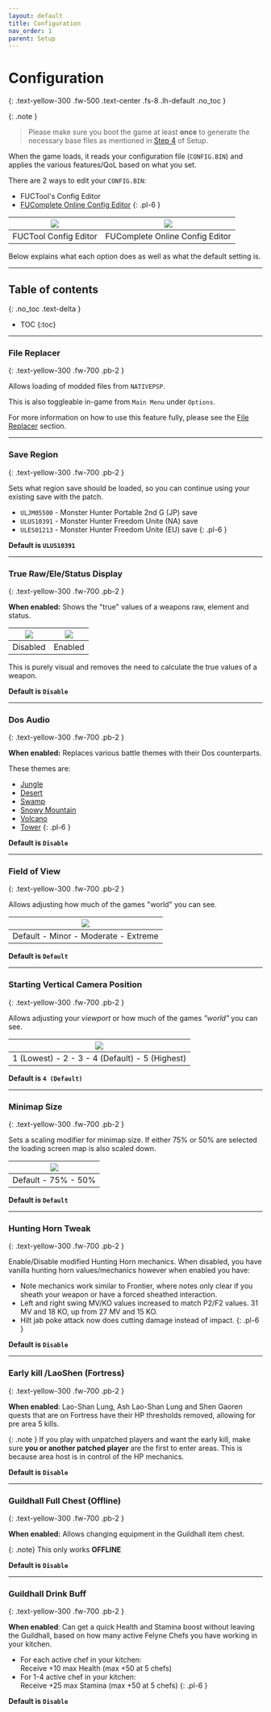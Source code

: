 ```yaml
---
layout: default
title: Configuration
nav_order: 1
parent: Setup
---
```


# Configuration
{: .text-yellow-300 .fw-500 .text-center .fs-8 .lh-default .no_toc }

{: .note }
>Please make sure you boot the game at least **once** to generate the necessary base files as mentioned in [Step 4](/docs/setup.html#step-4-start-the-game) of Setup.

When the game loads, it reads your configuration file (`CONFIG.BIN`) and applies the various features/QoL based on what you set.

There are 2 ways to edit your `CONFIG.BIN`:

* FUCTool's Config Editor
* [FUComplete Online Config Editor](/assets/config_editor.html)
{: .pl-6 }

| <a href="/assets/images/fuctool_config.png" target="_blank"><img src="/assets/images/fuctool_config.png"></a> | <a href="/assets/images/foce_config.png" target="_blank"><img src="/assets/images/foce_config.png"></a> |
|:---:|:---:|
| FUCTool Config Editor | FUComplete Online Config Editor |

Below explains what each option does as well as what the default setting is.

---

## Table of contents
{: .no_toc .text-delta }

- TOC
{:toc}

---

### File Replacer
{: .text-yellow-300 .fw-700 .pb-2 }

Allows loading of modded files from `NATIVEPSP`.

This is also toggleable in-game from `Main Menu` under `Options`.

For more information on how to use this feature fully, please see the [File Replacer](/docs/fuctool/file_replacer.html) section.

---

### Save Region
{: .text-yellow-300 .fw-700 .pb-2 }

Sets what region save should be loaded, so you can continue using your existing save with the patch.

* `ULJM05500` - Monster Hunter Portable 2nd G (JP) save
* `ULUS10391` - Monster Hunter Freedom Unite (NA) save
* `ULES01213` - Monster Hunter Freedom Unite (EU) save
{: .pl-6 }

**Default is `ULUS10391`**

---

### True Raw/Ele/Status Display
{: .text-yellow-300 .fw-700 .pb-2 }

**When enabled:** Shows the "true" values of a weapons raw, element and status.

| <a href="/assets/images/config_editor/true_raw_d.png" target="_blank"><img src="/assets/images/config_editor/true_raw_d.png"></a> | <a href="/assets/images/config_editor/true_raw_e.png" target="_blank"><img src="/assets/images/config_editor/true_raw_e.png"></a> |
|:---:|:---:|
| Disabled | Enabled |

This is purely visual and removes the need to calculate the true values of a weapon.

**Default is `Disable`**

---

### Dos Audio
{: .text-yellow-300 .fw-700 .pb-2 }

**When enabled:** Replaces various battle themes with their Dos counterparts. 

These themes are:

* [Jungle](https://youtu.be/wP1Tiq74gWs)
* [Desert](https://youtu.be/Hjf1QfiTBbY)
* [Swamp](https://youtu.be/ZRQT-QYB0_I)
* [Snowy Mountain](https://youtu.be/7T0Vp7okMhE)
* [Volcano](https://youtu.be/vHSCNxTjX1c)
* [Tower](https://youtu.be/f5ZNBm9EuEc)
{: .pl-6 }

**Default is `Disable`**

---

### Field of View
{: .text-yellow-300 .fw-700 .pb-2 }

Allows adjusting how much of the games "world" you can see.

| <a href="/assets/images/FoV.webp" target="_blank"><img src="/assets/images/FoV.webp"></a> |
|:---:|
| Default - Minor - Moderate - Extreme |

**Default is `Default`**

---

### Starting Vertical Camera Position
{: .text-yellow-300 .fw-700 .pb-2 }

Allows adjusting your *viewport* or how much of the games *"world"* you can see.

| <a href="/assets/images/vert_cam_setting.webp" target="_blank"><img src="/assets/images/vert_cam_setting.webp"></a> |
|:---:|
| 1 (Lowest) - 2 - 3 - 4 (Default) - 5 (Highest) |

**Default is `4 (Default)`**

---

### Minimap Size
{: .text-yellow-300 .fw-700 .pb-2 }

Sets a scaling modifier for minimap size. If either 75% or 50% are selected the loading screen map is also scaled down.

| <a href="/assets/images/Minimap.webp" target="_blank"><img src="/assets/images/Minimap.webp"></a> |
|:---:|
| Default - 75% - 50% |

**Default is `Default`**

---

### Hunting Horn Tweak
{: .text-yellow-300 .fw-700 .pb-2 }

Enable/Disable modified Hunting Horn mechanics. When disabled, you have vanilla hunting horn values/mechanics however when enabled you have:

* Note mechanics work similar to Frontier, where notes only clear if you sheath your weapon or have a forced sheathed interaction.
* Left and right swing MV/KO values increased to match P2/F2 values. 31 MV and 18 KO, up from 27 MV and 15 KO.
* Hilt jab poke attack now does cutting damage instead of impact.
{: .pl-6 }

**Default is `Disable`**

---

### Early kill /LaoShen (Fortress)
{: .text-yellow-300 .fw-700 .pb-2 }

**When enabled**: Lao-Shan Lung, Ash Lao-Shan Lung and Shen Gaoren quests that are on Fortress have their HP thresholds removed, allowing for pre area 5 kills.

{: .note }
If you play with unpatched players and want the early kill, make sure **you or another patched player** are the first to enter areas. This is because area host is in control of the HP mechanics.

**Default is `Disable`**

---

### Guildhall Full Chest (Offline)
{: .text-yellow-300 .fw-700 .pb-2 }

**When enabled:** Allows changing equipment in the Guildhall item chest.

{: .note}
This only works **OFFLINE**

**Default is `Disable`**

---

### Guildhall Drink Buff
{: .text-yellow-300 .fw-700 .pb-2 }

**When enabled**: Can get a quick Health and Stamina boost without leaving the Guildhall, based on how many active Felyne Chefs you have working in your kitchen.

* For each active chef in your kitchen:<br>Receive +10 max Health (max +50 at 5 chefs)
* For 1-4 active chef in your kitchen:<br>Receive +25 max Stamina (max +50 at 5 chefs)
{: .pl-6 }

**Default is `Disable`**
